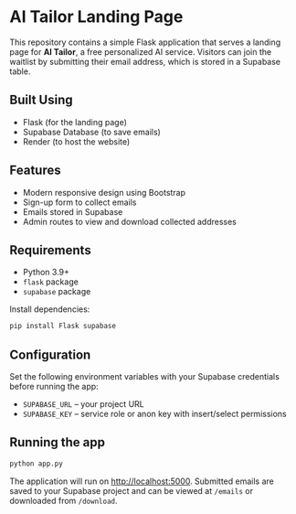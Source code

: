 # AI Tailor Landing Page

This repository contains a simple Flask application that serves a landing page for **AI Tailor**, a free personalized AI service. Visitors can join the waitlist by submitting their email address, which is stored in a Supabase table.

## Built Using
- Flask (for the landing page)
- Supabase Database (to save emails)
- Render (to host the website)

## Features

- Modern responsive design using Bootstrap
- Sign-up form to collect emails
- Emails stored in Supabase
- Admin routes to view and download collected addresses

## Requirements

- Python 3.9+
- `flask` package
- `supabase` package

Install dependencies:

```bash
pip install Flask supabase
```

## Configuration

Set the following environment variables with your Supabase credentials before running the app:

- `SUPABASE_URL` – your project URL
- `SUPABASE_KEY` – service role or anon key with insert/select permissions

## Running the app

```bash
python app.py
```

The application will run on <http://localhost:5000>. Submitted emails are saved to your Supabase project and can be viewed at `/emails` or downloaded from `/download`.

